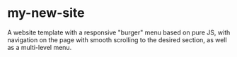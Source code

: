 # my-new-site
A website template with a responsive "burger" menu based on pure JS, 
with navigation on the page with smooth scrolling to the desired section,
as well as a multi-level menu.
